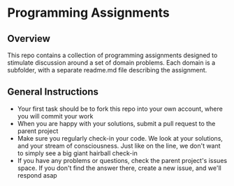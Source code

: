 Programming Assignments
=========

Overview
--------

This repo contains a collection of programming assignments designed to stimulate discussion around a set of domain problems. Each domain is a subfolder, with a separate readme.md file describing the assignment.

General Instructions
--------------------
- Your first task should be to fork this repo into your own account, where you will commit your work
- When you are happy with your solutions, submit a pull request to the parent project
- Make sure you regularly check-in your code. We look at your solutions, and your stream of consciousness. Just like on the line, we don't want to simply see a big giant hairball check-in
- If you have any problems or questions, check the parent project's issues space. If you don't find the answer there, create a new issue, and we'll respond asap